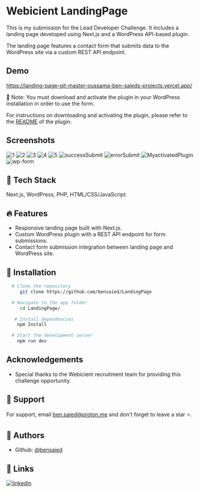# Webicient LandingPage

This is my submission for the Lead Developer Challenge. It includes a landing page developed using Next.js and a WordPress API-based plugin.

The landing page features a contact form that submits data to the WordPress site via a custom REST API endpoint.

## Demo

https://landing-page-git-master-oussama-ben-saieds-projects.vercel.app/

🚩 Note: You must download and activate the plugin in your WordPress installation in order to use the form.

For instructions on downloading and activating the plugin, please refer to the [README](https://github.com/bensaied/LandingPage/tree/master/server/oussama_ben_saied) of the plugin.

## Screenshots

![1](https://github.com/bensaied/LandingPage/assets/157906188/7a4b4c2d-b20e-41a1-adf0-8f9d1b08880e)
![2](https://github.com/bensaied/LandingPage/assets/157906188/73b50ed0-e377-4ed1-be52-f7abb4d8e579)
![3](https://github.com/bensaied/LandingPage/assets/157906188/043c50fc-d5b8-4d75-82a6-7f5d406b851f)
![4](https://github.com/bensaied/LandingPage/assets/157906188/c18137e8-c60c-421e-8ab6-7487b6b79441)
![5](https://github.com/bensaied/LandingPage/assets/157906188/cb55d497-6719-4dc1-804a-66c1e8281b25)
![successSubmit](https://github.com/bensaied/LandingPage/assets/157906188/defdb602-4593-4637-84a3-79b2f44dc6a8)
![errorSubmit](https://github.com/bensaied/LandingPage/assets/157906188/8331f27d-bb40-4326-ad25-38949fc6b0a5)
![MyactivatedPlugin](https://github.com/bensaied/LandingPage/assets/157906188/8ad57549-9c4e-4542-b687-727e082e23ca)
![wp-form](https://github.com/bensaied/LandingPage/assets/157906188/fcc5b1af-5381-4fd3-87d3-8e938fe61802)

## 🧰 Tech Stack

Next.js, WordPress, PHP, HTML/CSS/JavaScript.

## 🔥 Features

- Responsive landing page built with Next.js.
- Custom WordPress plugin with a REST API endpoint for form submissions.
- Contact form submission integration between landing page and WordPress site.

## 🚀 Installation

```bash
  # Clone the repository
     git clone https://github.com/bensaied/LandingPage

  # Navigate to the app folder
     cd LandingPage/

   # Install dependencies
    npm Install

  # Start the development server
    npm run dev
```

## Acknowledgements

- Special thanks to the Webicient recruitment team for providing this challenge opportunity.

## 💝 Support

For support, email ben.saied@proton.me and don't forget to leave a star ⭐️.

## 📝 Authors

- Github: [@bensaied](https://www.github.com/bensaied)

## 🔗 Links

[![linkedin](https://img.shields.io/badge/linkedin-0A66C2?style=for-the-badge&logo=linkedin&logoColor=white)](https://www.linkedin.com/in/oussama-ben-saayeed/)

